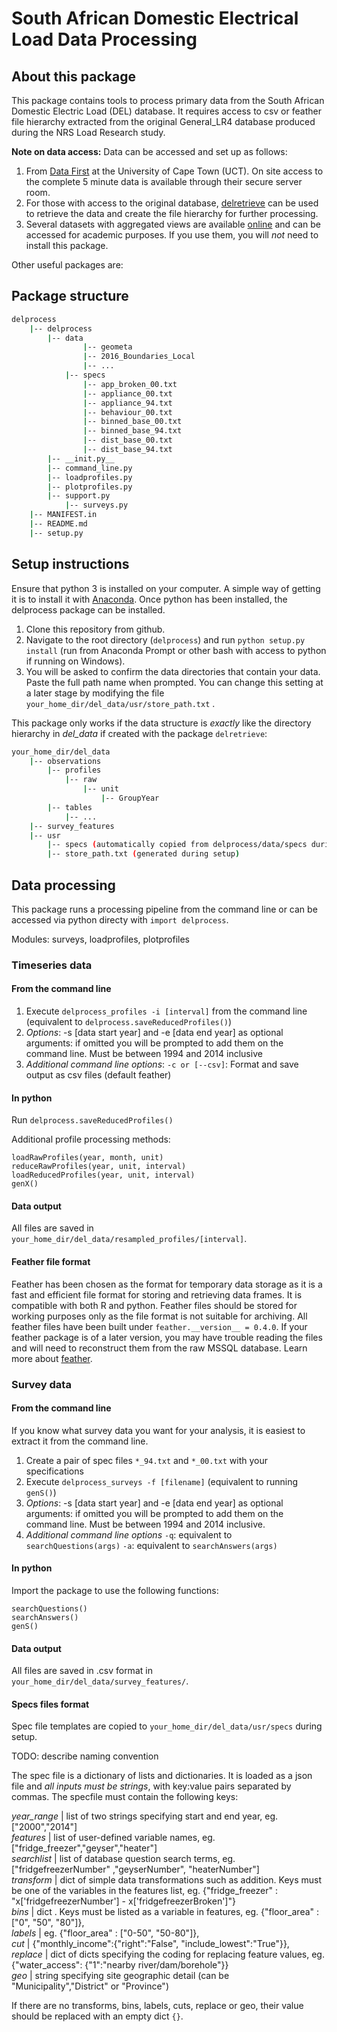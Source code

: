 # South African Domestic Electrical Load Data Processing

## About this package

This package contains tools to process primary data from the South African Domestic Electric Load (DEL) database. It requires access to csv or feather file hierarchy extracted from the original General_LR4 database produced during the NRS Load Research study. 

**Note on data access:** 
Data can be accessed and set up as follows:  
1. From [Data First](www.datafirst.uct.ac.za) at the University of Cape Town (UCT). On site access to the complete 5 minute data is available through their secure server room.   
2. For those with access to the original database, [delretrieve](https://github.com/wiebket/delretrieve) can be used to retrieve the data and create the file hierarchy for further processing.
3. Several datasets with aggregated views are available [online]() and can be accessed for academic purposes. If you use them, you will *not* need to install this package. 

Other useful packages are:

## Package structure

```bash
delprocess
    |-- delprocess
        |-- data
        	    |-- geometa
                |-- 2016_Boundaries_Local
                |-- ...
            |-- specs
                |-- app_broken_00.txt
                |-- appliance_00.txt
                |-- appliance_94.txt	
                |-- behaviour_00.txt
                |-- binned_base_00.txt
                |-- binned_base_94.txt
                |-- dist_base_00.txt
                |-- dist_base_94.txt	
        |-- __init.py__
        |-- command_line.py
        |-- loadprofiles.py
        |-- plotprofiles.py
        |-- support.py
        	|-- surveys.py
	|-- MANIFEST.in
	|-- README.md
	|-- setup.py
```

## Setup instructions
Ensure that python 3 is installed on your computer. A simple way of getting it is to install it with [Anaconda](https://conda.io/docs/user-guide/install/index.html). Once python has been installed, the delprocess package can be installed.
	
1. Clone this repository from github.
2. Navigate to the root directory (`delprocess`) and run `python setup.py install` (run from Anaconda Prompt or other bash with access to python if running on Windows).
3. You will be asked to confirm the data directories that contain your data. Paste the full path name when prompted. You can change this setting at a later stage by modifying the file `your_home_dir/del_data/usr/store_path.txt` .

This package only works if the data structure is _exactly_ like the directory hierarchy in _del_data_ if created with the package `delretrieve`:

```bash
your_home_dir/del_data
	|-- observations
	    |-- profiles
		    |-- raw
			    |-- unit
				    |-- GroupYear
	    |-- tables
		    |-- ...
	|-- survey_features
	|-- usr
	    |-- specs (automatically copied from delprocess/data/specs during setup)
	    |-- store_path.txt (generated during setup)
```

## Data processing
This package runs a processing pipeline from the command line or can be accessed via python directy with `import delprocess`.
		    
Modules: surveys, loadprofiles, plotprofiles

### Timeseries data
	
#### From the command line
1. Execute `delprocess_profiles -i [interval]` from the command line (equivalent to `delprocess.saveReducedProfiles()`)
2. _Options_: -s [data start year] and -e [data end year] as optional arguments: if omitted you will be prompted to add them on the command line. Must be between 1994 and 2014 inclusive
3. _Additional command line options_: `-c or [--csv]`: Format and save output as csv files (default feather)

#### In python
Run `delprocess.saveReducedProfiles()`

Additional profile processing methods:

```
loadRawProfiles(year, month, unit)
reduceRawProfiles(year, unit, interval)
loadReducedProfiles(year, unit, interval)
genX()
```

#### Data output
All files are saved in `your_home_dir/del_data/resampled_profiles/[interval]`.

#### Feather file format
Feather has been chosen as the format for temporary data storage as it is a fast and efficient file format for storing and retrieving data frames. It is compatible with both R and python. Feather files should be stored for working purposes only as the file format is not suitable for archiving. All feather files have been built under `feather.__version__ = 0.4.0`. If your feather package is of a later version, you may have trouble reading the files and will need to reconstruct them from the raw MSSQL database. Learn more about [feather](https://github.com/wesm/feather).

### Survey data

#### From the command line
If you know what survey data you want for your analysis, it is easiest to extract it from the command line.

1. Create a pair of spec files `*_94.txt` and `*_00.txt` with your specifications
2. Execute `delprocess_surveys -f [filename]` (equivalent to running `genS()`)
3. _Options_: -s [data start year] and -e [data end year] as optional arguments: if omitted you will be prompted to add them on the command line. Must be between 1994 and 2014 inclusive.
4. _Additional command line options_
`-q`: equivalent to `searchQuestions(args)`
`-a`: equivalent to `searchAnswers(args)`

#### In python
Import the package to use the following functions:

```
searchQuestions()
searchAnswers()
genS()
```

#### Data output
All files are saved in .csv format in `your_home_dir/del_data/survey_features/`.

#### Specs files format
Spec file templates are copied to `your_home_dir/del_data/usr/specs` during setup.

TODO: describe naming convention

The spec file is a dictionary of lists and dictionaries. It is loaded as a json file and _all inputs must be strings_, with key:value pairs separated by commas. The specfile must contain the following keys:

_year_range_ | list of two strings specifying start and end year, eg. ["2000","2014"]  
_features_ | list of user-defined variable names, eg. ["fridge_freezer","geyser","heater"]  
_searchlist_ | list of database question search terms, eg. ["fridgefreezerNumber" ,"geyserNumber", "heaterNumber"]  
_transform_ | dict of simple data transformations such as addition. Keys must be one of the variables in the features list, eg. {"fridge_freezer" : "x['fridgefreezerNumber'] - x['fridgefreezerBroken']"}  
_bins_ | dict . Keys must be listed as a variable in features, eg. {"floor_area" : ["0", "50", "80"]},  
_labels_ | eg. {"floor_area" : ["0-50", "50-80"]},  
_cut_ | {"monthly_income":{"right":"False", "include_lowest":"True"}},  
_replace_ | dict of dicts specifying the coding for replacing feature values, eg. {"water_access": {"1":"nearby river/dam/borehole"}}  
_geo_ | string specifying site geographic detail (can be "Municipality","District" or "Province")  

If there are no transforms, bins, labels, cuts, replace or geo, their value should be replaced with an empty dict `{}`.
